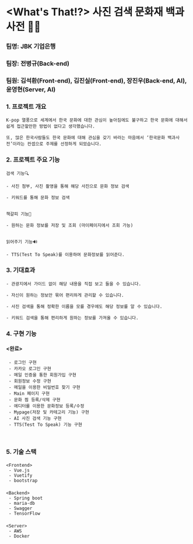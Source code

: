 #   <What's That!?> 사진 검색 문화재 백과사전 🎎📖

###  팀명: JBK 기업은행

###  팀장: 전병규(Back-end)

###  팀원: 김석환(Front-end), 김진실(Front-end), 장진우(Back-end, AI), 윤영현(Server, AI)  

### 1. 프로젝트 개요  


    K-pop 열풍으로 세계에서 한국 문화에 대한 관심이 높아짐에도 불구하고 한국 문화에 대해서 쉽게 접근할만한 방법이 없다고 생각했습니다. 
    
    또, 많은 한국사람들도 한국 문화에 대해 관심을 갖기 바라는 마음에서 ‘한국문화 백과사전’이라는 컨셉으로 주제를 선정하게 되었습니다.
    

### 2. 프로젝트 주요 기능  

    
    검색 기능🔍
    
    - 사진 첨부, 사진 촬영을 통해 해당 사진으로 문화 정보 검색
    
    - 키워드를 통해 문화 정보 검색
    
    
    책갈피 기능🔖
    
    - 원하는 문화 정보를 저장 및 조회 (마이페이지에서 조회 가능)
   
   
    읽어주기 기능🔊
    
    - TTS(Test To Speak)를 이용하여 문화정보를 읽어준다.
    

### 3. 기대효과  


    - 관광지에서 가이드 없이 해당 내용을 직접 보고 들을 수 있습니다.
    
    - 자신이 원하는 정보만 묶어 편리하게 관리할 수 있습니다.
    
    - 사진 검색을 통해 정확한 이름을 모를 경우에도 해당 정보를 알 수 있습니다.
    
    - 키워드 검색을 통해 편리하게 원하는 정보를 가져올 수 있습니다.
    

### 4. 구현 기능  

####    <완료>  

     - 로그인 구현
     - 카카오 로그인 구현
     - 메일 인증을 통한 회원가입 구현
     - 회원정보 수정 구현
     - 메일을 이용한 비밀번호 찾기 구현
     - Main 페이지 구현
     - 문화 찜 등록/삭제 구현
     - 에디터를 이용한 문화정보 등록/수정
     - Mypage(저장 및 카테고리 기능) 구현
     - AI 사진 검색 기능 구현
     - TTS(Test To Speak) 기능 구현


​     

### 5. 기술 스택  

####    

    <Frontend>  
     - Vue.js
     - Vuetify
     - bootstrap

####    

    <Backend>  
     - Spring boot
     - maria-db
     - Swagger
     - TensorFlow

####    

    <Server>  
     - AWS
     - Docker
